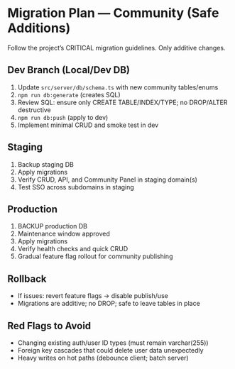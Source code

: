 # Migration Plan — Community (Safe Additions)

Follow the project’s CRITICAL migration guidelines. Only additive changes.

## Dev Branch (Local/Dev DB)
1) Update `src/server/db/schema.ts` with new community tables/enums
2) `npm run db:generate` (creates SQL)
3) Review SQL: ensure only CREATE TABLE/INDEX/TYPE; no DROP/ALTER destructive
4) `npm run db:push` (apply to dev)
5) Implement minimal CRUD and smoke test in dev

## Staging
1) Backup staging DB
2) Apply migrations
3) Verify CRUD, API, and Community Panel in staging domain(s)
4) Test SSO across subdomains in staging

## Production
1) BACKUP production DB
2) Maintenance window approved
3) Apply migrations
4) Verify health checks and quick CRUD
5) Gradual feature flag rollout for community publishing

## Rollback
- If issues: revert feature flags → disable publish/use
- Migrations are additive; no DROP; safe to leave tables in place

## Red Flags to Avoid
- Changing existing auth/user ID types (must remain varchar(255))
- Foreign key cascades that could delete user data unexpectedly
- Heavy writes on hot paths (debounce client; batch server)

